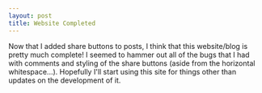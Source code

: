 ```yaml
---
layout: post
title: Website Completed
---
```


Now that I added share buttons to posts, I think that this website/blog is pretty much complete! I seemed to hammer out all of the bugs that I had with comments and styling of the share buttons (aside from the horizontal whitespace...). Hopefully I'll start using this site for things other than updates on the development of it.